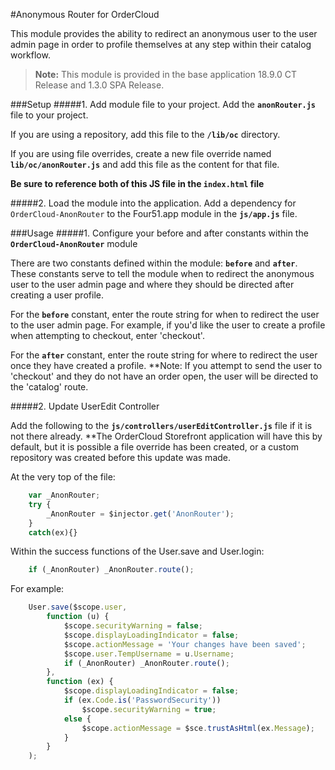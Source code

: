 #Anonymous Router for OrderCloud

This module provides the ability to redirect an anonymous user to the user admin page in order to profile themselves at any step within their catalog workflow.

>**Note:** This module is provided in the base application 18.9.0 CT Release and 1.3.0 SPA Release.

###Setup
#####1. Add module file to your project.
Add the **`anonRouter.js`** file to your project.

If you are using a repository, add this file to the **`/lib/oc`** directory.

If you are using file overrides, create a new file override named **`lib/oc/anonRouter.js`** and add this file as the content for that file.

**Be sure to reference both of this JS file in the `index.html` file**

#####2. Load the module into the application.
Add a dependency for `OrderCloud-AnonRouter` to the Four51.app module in the **`js/app.js`** file.

###Usage
#####1. Configure your before and after constants within the **`OrderCloud-AnonRouter`** module

There are two constants defined within the module: **`before`** and **`after`**. These constants serve to tell the module when to redirect the anonymous user to the user admin page and where they should be directed after creating a user profile.

For the **`before`** constant, enter the route string for when to redirect the user to the user admin page. For example, if you'd like the user to create a profile when attempting to checkout, enter 'checkout'.

For the **`after`** constant, enter the route string for where to redirect the user once they have created a profile.
**Note: If you attempt to send the user to 'checkout' and they do not have an order open, the user will be directed to the 'catalog' route.

#####2. Update UserEdit Controller

Add the following to the **`js/controllers/userEditController.js`** file if it is not there already. **The OrderCloud Storefront application will have this by default, but it is possible a file override has been created, or a custom repository was created before this update was made.

At the very top of the file:

```javascript
    var _AnonRouter;
    try {
        _AnonRouter = $injector.get('AnonRouter');
    }
    catch(ex){}
```

Within the success functions of the User.save and User.login:

```javascript
    if (_AnonRouter) _AnonRouter.route();
```

For example: 

```javascript
    User.save($scope.user,
        function (u) {
            $scope.securityWarning = false;
            $scope.displayLoadingIndicator = false;
            $scope.actionMessage = 'Your changes have been saved';
            $scope.user.TempUsername = u.Username;
            if (_AnonRouter) _AnonRouter.route();
        },
        function (ex) {
            $scope.displayLoadingIndicator = false;
            if (ex.Code.is('PasswordSecurity'))
                $scope.securityWarning = true;
            else {
                $scope.actionMessage = $sce.trustAsHtml(ex.Message);
            }
        }
    );
```
